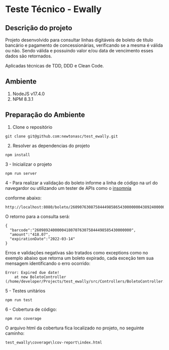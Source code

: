 # Teste Técnico - Ewally

## Descrição do projeto

Projeto desenvolvido para consultar linhas digitáveis de boleto de título bancário e pagamento de concessionárias, verificando se a mesma é válida ou não. 
Sendo válida e possuindo valor e/ou data de vencimento esses dados são retornados.

Aplicadas técnicas de TDD, DDD e Clean Code.


## Ambiente


1. NodeJS  v17.4.0
2. NPM 8.3.1


## Preparação do Ambiente


1. Clone o repositório 


```
git clone git@github.com:newtonasc/test_ewally.git
```

2. Resolver as dependencias do projeto


```
npm install
```


3 - Inicializar o projeto


```
npm run server
```

4 - Para realizar a validação do boleto informe a linha de código na url do navegardor ou utilizando um tester de APIs como o <a href="https://insomnia.rest/" target="_blank">insomnia</a>

conforme abaixo:


```
http://localhost:8080/boleto/26090763087584449858654300000004389240000041807
```

O retorno para a consulta será:


```
{
  "barcode":"2609892400000418070763075844498585430000000",
  "amount":"418.07",
  "expirationDate":"2022-03-14"
}
```

Erros e validações negativas são tratados como exceptions como no exemplo abaixo que retorna um boleto expirado, cada exceção tem sua mensagem identificando o erro ocorrido:


```
Error: Expired due date!
    at new BoletoController (/home/developer/Projects/test_ewally/src/Controllers/BoletoController.ts:8:47)
```


5 - Testes unitários


```
npm run test
```

6 - Cobertura de código:

```
npm run coverage
```

O arquivo html da cobertura fica localizado no projeto, no seguinte caminho:

```
test_ewally\coverage\lcov-report\index.html
```
